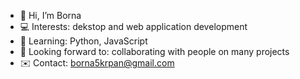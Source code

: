- 👋 Hi, I’m Borna
- 💻 Interests: dekstop and web application development
- 🧠 Learning: Python, JavaScript
- 🤝 Looking forward to: collaborating with people on many projects
- ✉️ Contact: borna5krpan@gmail.com

<!---
BokiX01/BokiX01 is a ✨ special ✨ repository because its `README.md` (this file) appears on your GitHub profile.
You can click the Preview link to take a look at your changes.
--->
